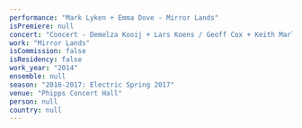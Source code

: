 ```yaml
---
performance: "Mark Lyken + Emma Dove - Mirror Lands"
isPremiere: null
concert: "Concert - Demelza Kooij + Lars Koens / Geoff Cox + Keith Marley / Mark Lyken + Emma Dove "
work: "Mirror Lands"
isCommission: false
isResidency: false
work_year: "2014"
ensemble: null
season: "2016-2017: Electric Spring 2017"
venue: "Phipps Concert Hall"
person: null
country: null
---
```


